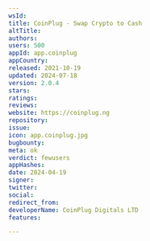 ```yaml
---
wsId: 
title: CoinPlug - Swap Crypto to Cash
altTitle: 
authors: 
users: 500
appId: app.coinplug
appCountry: 
released: 2021-10-19
updated: 2024-07-18
version: 2.0.4
stars: 
ratings: 
reviews: 
website: https://coinplug.ng
repository: 
issue: 
icon: app.coinplug.jpg
bugbounty: 
meta: ok
verdict: fewusers
appHashes: 
date: 2024-04-19
signer: 
twitter: 
social: 
redirect_from: 
developerName: CoinPlug Digitals LTD
features: 

---
```


